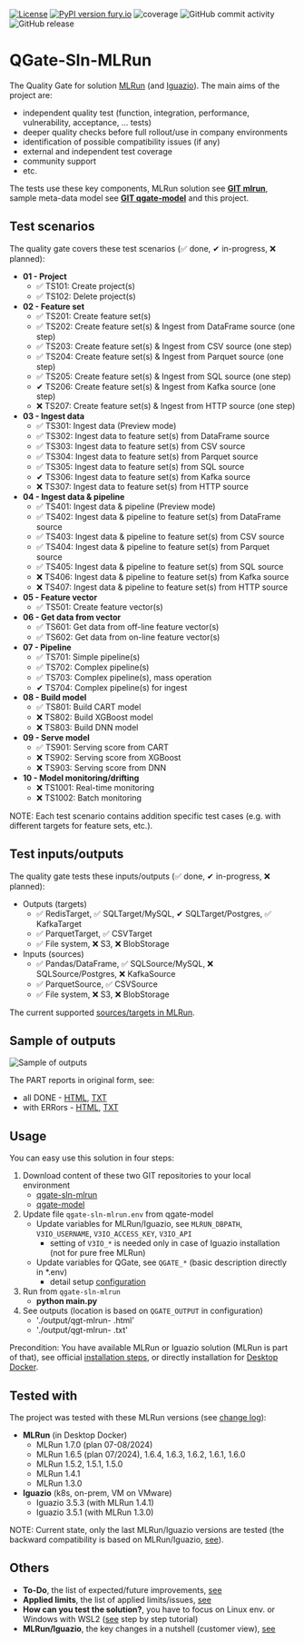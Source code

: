 [![License](https://img.shields.io/badge/License-Apache%202.0-blue.svg)](https://opensource.org/licenses/Apache-2.0)
[![PyPI version fury.io](https://badge.fury.io/py/qgate-sln-mlrun.svg)](https://pypi.python.org/pypi/qgate-sln-mlrun/)
![coverage](https://github.com/george0st/qgate-sln-mlrun/blob/master/coverage.svg?raw=true)
![GitHub commit activity](https://img.shields.io/github/commit-activity/w/george0st/qgate-sln-mlrun)
![GitHub release](https://img.shields.io/github/v/release/george0st/qgate-sln-mlrun)

# QGate-Sln-MLRun
The Quality Gate for solution [MLRun](https://www.mlrun.org/) (and [Iguazio](https://www.iguazio.com/)). The main aims of the project are:
- independent quality test (function, integration, performance, vulnerability, acceptance, ... tests)
- deeper quality checks before full rollout/use in company environments
- identification of possible compatibility issues (if any)
- external and independent test coverage
- community support
- etc.

The tests use these key components, MLRun solution see **[GIT mlrun](https://github.com/mlrun/mlrun)**, 
sample meta-data model see **[GIT qgate-model](https://github.com/george0st/qgate-model)** and this project.

## Test scenarios
The quality gate covers these test scenarios (✅ done, ✔ in-progress, ❌ planned):
 - **01 - Project**
   - ✅ TS101: Create project(s)
   - ✅ TS102: Delete project(s)
 - **02 - Feature set**
   - ✅ TS201: Create feature set(s)
   - ✅ TS202: Create feature set(s) & Ingest from DataFrame source (one step)
   - ✅ TS203: Create feature set(s) & Ingest from CSV source (one step) 
   - ✅ TS204: Create feature set(s) & Ingest from Parquet source (one step)
   - ✅ TS205: Create feature set(s) & Ingest from SQL source (one step)
   - ✔  TS206: Create feature set(s) & Ingest from Kafka source (one step)
   - ❌ TS207: Create feature set(s) & Ingest from HTTP source (one step)
 - **03 - Ingest data**
   - ✅ TS301: Ingest data (Preview mode)
   - ✅ TS302: Ingest data to feature set(s) from DataFrame source
   - ✅ TS303: Ingest data to feature set(s) from CSV source 
   - ✅ TS304: Ingest data to feature set(s) from Parquet source
   - ✅ TS305: Ingest data to feature set(s) from SQL source
   - ✔  TS306: Ingest data to feature set(s) from Kafka source
   - ❌ TS307: Ingest data to feature set(s) from HTTP source
 - **04 - Ingest data & pipeline**
   - ✅ TS401: Ingest data & pipeline (Preview mode)
   - ✅ TS402: Ingest data & pipeline to feature set(s) from DataFrame source
   - ✅ TS403: Ingest data & pipeline to feature set(s) from CSV source 
   - ✅ TS404: Ingest data & pipeline to feature set(s) from Parquet source
   - ✅ TS405: Ingest data & pipeline to feature set(s) from SQL source
   - ❌ TS406: Ingest data & pipeline to feature set(s) from Kafka source
   - ❌ TS407: Ingest data & pipeline to feature set(s) from HTTP source
 - **05 - Feature vector**
   - ✅ TS501: Create feature vector(s)
 - **06 - Get data from vector**
   - ✅ TS601: Get data from off-line feature vector(s)
   - ✅ TS602: Get data from on-line feature vector(s)
 - **07 - Pipeline**
   - ✅ TS701: Simple pipeline(s)
   - ✅ TS702: Complex pipeline(s)
   - ✅ TS703: Complex pipeline(s), mass operation
   - ✔  TS704: Complex pipeline(s) for ingest
 - **08 - Build model**
   - ✅ TS801: Build CART model
   - ❌ TS802: Build XGBoost model
   - ❌ TS803: Build DNN model
 - **09 - Serve model**
   - ✅ TS901: Serving score from CART
   - ❌ TS902: Serving score from XGBoost
   - ❌ TS903: Serving score from DNN
 - **10 - Model monitoring/drifting**
   - ❌ TS1001: Real-time monitoring
   - ❌ TS1002: Batch monitoring
   
NOTE: Each test scenario contains addition specific test cases (e.g. with different
targets for feature sets, etc.).

## Test inputs/outputs
The quality gate tests these inputs/outputs (✅ done, ✔ in-progress, ❌ planned):
 - Outputs (targets)
   - ✅ RedisTarget, ✅ SQLTarget/MySQL, ✔ SQLTarget/Postgres, ✅ KafkaTarget
   - ✅ ParquetTarget, ✅ CSVTarget
   - ✅ File system, ❌ S3, ❌ BlobStorage
 - Inputs (sources)
   - ✅ Pandas/DataFrame, ✅ SQLSource/MySQL, ❌ SQLSource/Postgres, ❌ KafkaSource
   - ✅ ParquetSource, ✅ CSVSource
   - ✅ File system, ❌ S3, ❌ BlobStorage


The current supported [sources/targets in MLRun](https://docs.mlrun.org/en/latest/feature-store/sources-targets.html).

## Sample of outputs

![Sample of outputs](https://github.com/george0st/qgate-sln-mlrun/blob/master/assets/imgs/qgt-mlrun-samples.png?raw=true)

The PART reports in original form, see:
 - all DONE - [HTML](https://htmlpreview.github.io/?https://github.com/george0st/qgate-sln-mlrun/blob/master/docs/samples/outputs/qgt-mlrun-sample.html), [TXT](https://github.com/george0st/qgate-sln-mlrun/blob/master/docs/samples/outputs/qgt-mlrun-sample.txt?raw=true)
 - with ERRors - [HTML](https://htmlpreview.github.io/?https://github.com/george0st/qgate-sln-mlrun/blob/master/docs/samples/outputs/qgt-mlrun-sample-err.html), [TXT](https://github.com/george0st/qgate-sln-mlrun/blob/master/docs/samples/outputs/qgt-mlrun-sample-err.txt?raw=true)

## Usage

You can easy use this solution in four steps:
1. Download content of these two GIT repositories to your local environment
    - [qgate-sln-mlrun](https://github.com/george0st/qgate-sln-mlrun)
    - [qgate-model](https://github.com/george0st/qgate-model)
2. Update file `qgate-sln-mlrun.env` from qgate-model
   - Update variables for MLRun/Iguazio, see `MLRUN_DBPATH`, `V3IO_USERNAME`, `V3IO_ACCESS_KEY`, `V3IO_API`
     - setting of `V3IO_*` is needed only in case of Iguazio installation (not for pure free MLRun)
   - Update variables for QGate, see `QGATE_*` (basic description directly in *.env)
     - detail setup [configuration](./docs/configuration.md)
3. Run from `qgate-sln-mlrun`
   - **python main.py**
4. See outputs (location is based on `QGATE_OUTPUT` in configuration)
   - './output/qgt-mlrun-<date> <sequence>.html'
   - './output/qgt-mlrun-<date> <sequence>.txt'

Precondition: You have available MLRun or Iguazio solution (MLRun is part of that),
see official [installation steps](https://docs.mlrun.org/en/latest/install.html), or directly installation for [Desktop Docker](https://docs.mlrun.org/en/latest/install/local-docker.html). 

## Tested with
The project was tested with these MLRun versions (see [change log](https://docs.mlrun.org/en/latest/change-log/index.html)):
 - **MLRun** (in Desktop Docker)
   - MLRun 1.7.0 (plan 07-08/2024)
   - MLRun 1.6.5 (plan 07/2024), 1.6.4, 1.6.3, 1.6.2, 1.6.1, 1.6.0
   - MLRun 1.5.2, 1.5.1, 1.5.0
   - MLRun 1.4.1
   - MLRun 1.3.0
 - **Iguazio** (k8s, on-prem, VM on VMware)
   - Iguazio 3.5.3 (with MLRun 1.4.1)
   - Iguazio 3.5.1 (with MLRun 1.3.0)

NOTE: Current state, only the last MLRun/Iguazio versions are tested 
(the backward compatibility is based on MLRun/Iguazio, [see](https://docs.mlrun.org/en/latest/install.html#mlrun-client-backward-compatibility)).

## Others
 - **To-Do**, the list of expected/future improvements, [see](./docs/todo_list.md)
 - **Applied limits**, the list of applied limits/issues, [see](./docs/applied-limits.md) 
 - **How can you test the solution?**, you have to focus on Linux env. or 
 Windows with WSL2 ([see](./docs/testing.md) step by step tutorial)
 - **MLRun/Iguazio**, the key changes in a nutshell (customer view), [see](./docs/mlrun-iguazio-release-notes.md)
